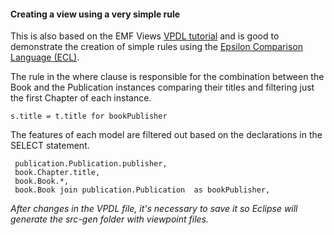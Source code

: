 #### Creating a view using a very simple rule

This is also based on the EMF Views [VPDL tutorial](https://www.atlanmod.org/emfviews/manual/user.html#writing-a-vpdl-file) and is good to demonstrate the creation of simple rules using the [Epsilon Comparison Language (ECL)](https://www.eclipse.org/epsilon/doc/ecl/).

The rule in the where clause is responsible for the combination between the Book and the Publication instances comparing their titles and filtering just the first Chapter of each instance. 

```
s.title = t.title for bookPublisher
```

The features of each model are filtered out based on the declarations in the SELECT statement.

```
 publication.Publication.publisher,
 book.Chapter.title,
 book.Book.*,
 book.Book join publication.Publication  as bookPublisher,
```

*After changes in the VPDL file, it's necessary to save it so Eclipse will generate the src-gen folder with viewpoint files.*